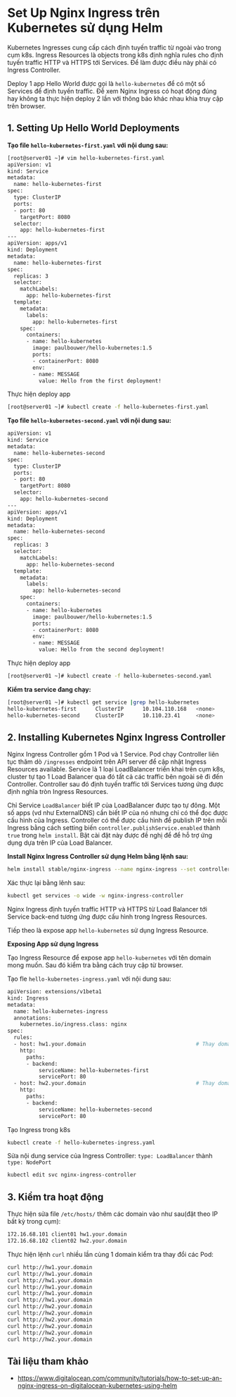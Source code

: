 # Set Up Nginx Ingress trên Kubernetes sử dụng Helm

Kubernetes Ingresses cung cấp cách định tuyến traffic từ ngoài vào trong cụm k8s. Ingress Resources là objects trong k8s định nghĩa rules cho định tuyến traffic HTTP và HTTPS tới Services. Để làm được điều này phải có Ingress Controller.

Deploy 1 app Hello World được gọi là `hello-kubernetes` để có một số Services để định tuyến traffic. Đễ xem Nginx Ingress có hoạt động đúng hay không ta thực hiện deploy 2 lần với thông báo khác nhau khia truy cập trên browser.

## 1. Setting Up Hello World Deployments

**Tạo file `hello-kubernetes-first.yaml` với nội dung sau:**
```sh
[root@server01 ~]# vim hello-kubernetes-first.yaml
apiVersion: v1
kind: Service
metadata:
  name: hello-kubernetes-first
spec:
  type: ClusterIP
  ports:
  - port: 80
    targetPort: 8080
  selector:
    app: hello-kubernetes-first
---
apiVersion: apps/v1
kind: Deployment
metadata:
  name: hello-kubernetes-first
spec:
  replicas: 3
  selector:
    matchLabels:
      app: hello-kubernetes-first
  template:
    metadata:
      labels:
        app: hello-kubernetes-first
    spec:
      containers:
      - name: hello-kubernetes
        image: paulbouwer/hello-kubernetes:1.5
        ports:
        - containerPort: 8080
        env:
        - name: MESSAGE
          value: Hello from the first deployment!
```
Thực hiện deploy app
```sh
[root@server01 ~]# kubectl create -f hello-kubernetes-first.yaml
```
**Tạo file `hello-kubernetes-second.yaml` với nội dung sau:**
```sh
apiVersion: v1
kind: Service
metadata:
  name: hello-kubernetes-second
spec:
  type: ClusterIP
  ports:
  - port: 80
    targetPort: 8080
  selector:
    app: hello-kubernetes-second
---
apiVersion: apps/v1
kind: Deployment
metadata:
  name: hello-kubernetes-second
spec:
  replicas: 3
  selector:
    matchLabels:
      app: hello-kubernetes-second
  template:
    metadata:
      labels:
        app: hello-kubernetes-second
    spec:
      containers:
      - name: hello-kubernetes
        image: paulbouwer/hello-kubernetes:1.5
        ports:
        - containerPort: 8080
        env:
        - name: MESSAGE
          value: Hello from the second deployment!
```
Thực hiện deploy app
```sh
[root@server01 ~]# kubectl create -f hello-kubernetes-second.yaml
```
**Kiểm tra service đang chạy:**
```sh
[root@server01 ~]# kubectl get service |grep hello-kubernetes
hello-kubernetes-first      ClusterIP      10.104.110.168   <none>        80/TCP    31m
hello-kubernetes-second     ClusterIP      10.110.23.41     <none>        80/TCP    29m
```
## 2. Installing Kubernetes Nginx Ingress Controller

Nginx Ingress Controller gồm 1 Pod và 1 Service. Pod chạy Controller liên tục thăm dò `/ingresses` endpoint trên API server để cập nhật Ingress Resources available. Service là 1 loại LoadBalancer triển khai trên cụm k8s, cluster tự tạo 1 Load Balancer qua đó tất cả các traffic bên ngoài sẽ đi đến Controller. Controller sau đó định tuyến traffic tới Services tương ứng được định nghĩa tròn Ingress Resources.

Chỉ Service `LoadBalancer` biết IP của LoadBalancer được tạo tự đông. Một số apps (vd như ExternalDNS) cần biết IP của nó nhưng chỉ có thể đọc được cấu hình của Ingress. Controller có thể được cấu hình để publish IP trên mỗi Ingress bằng cách setting biến `controller.publishService.enabled` thành `true` trong `helm install`. Bật cài đặt này được đề nghị để để hỗ trợ ứng dụng dựa trên IP của Load Balancer.

**Install Nginx Ingress Controller sử dụng Helm bằng lệnh sau:**
```sh
helm install stable/nginx-ingress --name nginx-ingress --set controller.publishService.enabled=true
```
Xác thực lại bằng lênh sau:
```sh
kubectl get services -o wide -w nginx-ingress-controller
```
Nginx Ingress định tuyến traffic HTTP và HTTPS từ Load Balancer tới Service back-end tương ứng được cấu hình trong Ingress Resources. 

Tiếp theo là expose app `hello-kubernetes` sử dụng Ingress Resource.

**Exposing App sử dụng Ingress**

Tạo Ingress Resource để expose app `hello-kubernetes` với tên domain mong muốn. Sau đó kiểm tra bằng cách truy cập từ browser.

Tạo fle `hello-kubernetes-ingress.yaml` với nội dung sau:
```sh
apiVersion: extensions/v1beta1
kind: Ingress
metadata:
  name: hello-kubernetes-ingress
  annotations:
    kubernetes.io/ingress.class: nginx
spec:
  rules:
  - host: hw1.your.domain                                   # Thay domain của bạn
    http:
      paths:
      - backend:
          serviceName: hello-kubernetes-first
          servicePort: 80
  - host: hw2.your.domain                                   # Thay domain của bạn
    http:
      paths:
      - backend:
          serviceName: hello-kubernetes-second
          servicePort: 80
```
Tạo Ingress trong k8s
```sh
kubectl create -f hello-kubernetes-ingress.yaml
```
Sửa nội dung service của Ingress Controller: `type: LoadBalancer` thành `type: NodePort`
```sh
kubectl edit svc nginx-ingress-controller
```
## 3. Kiểm tra hoạt động
Thực hiện sửa file `/etc/hosts/` thêm các domain vào như sau(đặt theo IP bất kỳ trong cụm):
```sh
172.16.68.101 client01 hw1.your.domain
172.16.68.102 client02 hw2.your.domain
```
Thực hiện lệnh `curl` nhiều lần cùng 1 domain kiểm tra thay đổi các Pod:
```sh
curl http://hw1.your.domain
curl http://hw1.your.domain
curl http://hw1.your.domain
curl http://hw1.your.domain
curl http://hw1.your.domain
curl http://hw1.your.domain
curl http://hw2.your.domain
curl http://hw2.your.domain
curl http://hw2.your.domain
curl http://hw2.your.domain
curl http://hw2.your.domain
curl http://hw2.your.domain
```
## Tài liệu tham khảo 
- https://www.digitalocean.com/community/tutorials/how-to-set-up-an-nginx-ingress-on-digitalocean-kubernetes-using-helm
